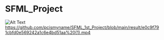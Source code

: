 # SFML_Project
 ![Alt Text](https://i.gyazo.com/e0c9f791cbfd0e569242a1c6e4bd51aa.gif)
https://github.com/pcismyname/SFML_1st_Project/blob/main/result/e0c9f791cbfd0e569242a1c6e4bd51aa%20(1).mp4

